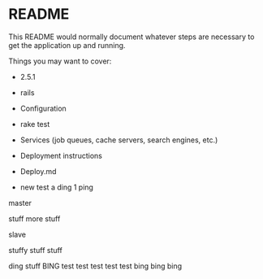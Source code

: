 # README

This README would normally document whatever steps are necessary to get the
application up and running.

Things you may want to cover:

* 2.5.1

* rails

* Configuration

* rake test

* Services (job queues, cache servers, search engines, etc.)

* Deployment instructions

* Deploy.md

* new test
a
ding
1
ping

master

stuff more stuff

slave

stuffy stuff stuff

ding stuff
BING
test
test
test
test
test
bing
bing
bing
